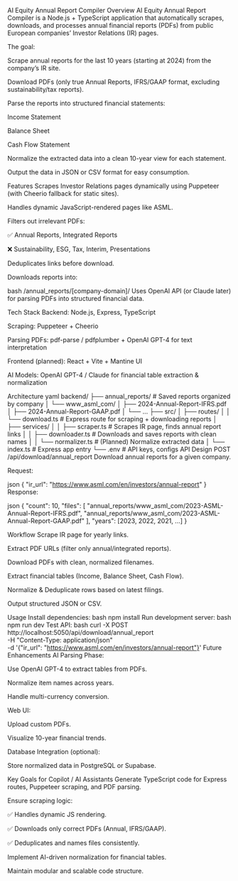 AI Equity Annual Report Compiler
Overview
AI Equity Annual Report Compiler is a Node.js + TypeScript application that automatically scrapes, downloads, and processes annual financial reports (PDFs) from public European companies’ Investor Relations (IR) pages.

The goal:

Scrape annual reports for the last 10 years (starting at 2024) from the company’s IR site.

Download PDFs (only true Annual Reports, IFRS/GAAP format, excluding sustainability/tax reports).

Parse the reports into structured financial statements:

Income Statement

Balance Sheet

Cash Flow Statement

Normalize the extracted data into a clean 10-year view for each statement.

Output the data in JSON or CSV format for easy consumption.

Features
Scrapes Investor Relations pages dynamically using Puppeteer (with Cheerio fallback for static sites).

Handles dynamic JavaScript-rendered pages like ASML.

Filters out irrelevant PDFs:

✅ Annual Reports, Integrated Reports

❌ Sustainability, ESG, Tax, Interim, Presentations

Deduplicates links before download.

Downloads reports into:

bash
/annual_reports/[company-domain]/
Uses OpenAI API (or Claude later) for parsing PDFs into structured financial data.

Tech Stack
Backend: Node.js, Express, TypeScript

Scraping: Puppeteer + Cheerio

Parsing PDFs: pdf-parse / pdfplumber + OpenAI GPT-4 for text interpretation

Frontend (planned): React + Vite + Mantine UI

AI Models: OpenAI GPT-4 / Claude for financial table extraction & normalization

Architecture
yaml
backend/
├── annual_reports/ # Saved reports organized by company
│ └── www_asml_com/
│ ├── 2024-Annual-Report-IFRS.pdf
│ ├── 2024-Annual-Report-GAAP.pdf
│ └── ...
├── src/
│ ├── routes/
│ │ └── download.ts # Express route for scraping + downloading reports
│ ├── services/
│ │ ├── scraper.ts # Scrapes IR page, finds annual report links
│ │ ├── downloader.ts # Downloads and saves reports with clean names
│ │ └── normalizer.ts # (Planned) Normalize extracted data
│ └── index.ts # Express app entry
└── .env # API keys, configs
API Design
POST /api/download/annual_report
Download annual reports for a given company.

Request:

json
{
"ir_url": "https://www.asml.com/en/investors/annual-report"
}
Response:

json
{
"count": 10,
"files": [
"annual_reports/www_asml_com/2023-ASML-Annual-Report-IFRS.pdf",
"annual_reports/www_asml_com/2023-ASML-Annual-Report-GAAP.pdf"
],
"years": [2023, 2022, 2021, ...]
}

Workflow
Scrape IR page for yearly links.

Extract PDF URLs (filter only annual/integrated reports).

Download PDFs with clean, normalized filenames.

Extract financial tables (Income, Balance Sheet, Cash Flow).

Normalize & Deduplicate rows based on latest filings.

Output structured JSON or CSV.

Usage
Install dependencies:
bash
npm install
Run development server:
bash
npm run dev
Test API:
bash
curl -X POST http://localhost:5050/api/download/annual_report \
 -H "Content-Type: application/json" \
 -d '{"ir_url": "https://www.asml.com/en/investors/annual-report"}'
Future Enhancements
AI Parsing Phase:

Use OpenAI GPT-4 to extract tables from PDFs.

Normalize item names across years.

Handle multi-currency conversion.

Web UI:

Upload custom PDFs.

Visualize 10-year financial trends.

Database Integration (optional):

Store normalized data in PostgreSQL or Supabase.

Key Goals for Copilot / AI Assistants
Generate TypeScript code for Express routes, Puppeteer scraping, and PDF parsing.

Ensure scraping logic:

✅ Handles dynamic JS rendering.

✅ Downloads only correct PDFs (Annual, IFRS/GAAP).

✅ Deduplicates and names files consistently.

Implement AI-driven normalization for financial tables.

Maintain modular and scalable code structure.
